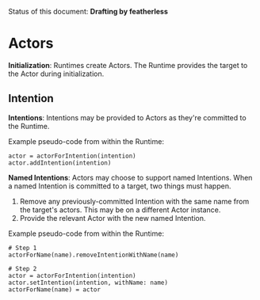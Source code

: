 Status of this document: **Drafting by featherless**

# Actors

**Initialization**: Runtimes create Actors. The Runtime provides the target to the Actor during initialization.

## Intention

**Intentions**: Intentions may be provided to Actors as they're committed to the Runtime.

Example pseudo-code from within the Runtime:

    actor = actorForIntention(intention)
    actor.addIntention(intention)

**Named Intentions**: Actors may choose to support named Intentions. When a named Intention is committed to a target, two things must happen.

1. Remove any previously-committed Intention with the same name from the target's actors. This may be on a different Actor instance.
2. Provide the relevant Actor with the new named Intention.

Example pseudo-code from within the Runtime:

    # Step 1
    actorForName(name).removeIntentionWithName(name)
    
    # Step 2
    actor = actorForIntention(intention)
    actor.setIntention(intention, withName: name)
    actorForName(name) = actor
